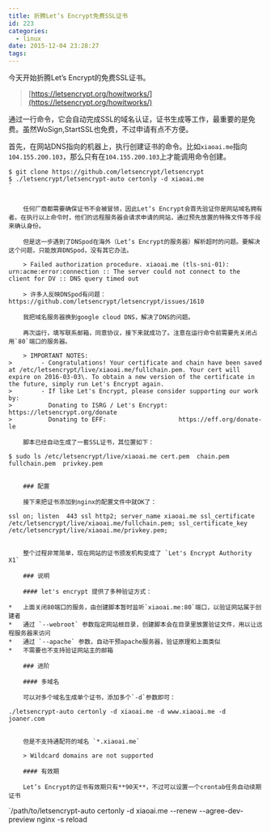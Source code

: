 ```yaml
---
title: 折腾Let‘s Encrypt免费SSL证书
id: 223
categories:
  - linux
date: 2015-12-04 23:28:27
tags:
---
```


今天开始折腾Let’s Encrypt的免费SSL证书。

> [https://letsencrypt.org/howitworks/](https://letsencrypt.org/howitworks/)

通过一行命令，它会自动完成SSL的域名认证，证书生成等工作，最重要的是免费。虽然WoSign,StartSSL也免费，不过申请有点不方便。

首先，在网站DNS指向的机器上，执行创建证书的命令。比如`xiaoai.me`指向`104.155.200.103`，那么只有在`104.155.200.103`上才能调用命令创建。

    $ git clone https://github.com/letsencrypt/letsencrypt
    $ ./letsencrypt/letsencrypt-auto certonly -d xiaoai.me
    `
```

    任何厂商都需要确保证书不会被冒领，因此Let‘s Encrypt会首先验证你是网站域名拥有者。在执行以上命令时，他们的远程服务器会请求申请的网站，通过预先放置的特殊文件等手段来确认身份。

    但是这一步遇到了DNSpod在海外（Let‘s Encrypt的服务器）解析超时的问题。要解决这个问题，只能放弃DNSpod，没有其它办法。

    > Failed authorization procedure. xiaoai.me (tls-sni-01): urn:acme:error:connection :: The server could not connect to the client for DV :: DNS query timed out

    > 许多人反映DNSpod有问题：https://github.com/letsencrypt/letsencrypt/issues/1610

    我把域名服务器换到google cloud DNS，解决了DNS的问题。

    再次运行，填写联系邮箱，同意协议，接下来就成功了。注意在运行命令前需要先关闭占用`80`端口的服务器。

    > IMPORTANT NOTES:
>        - Congratulations! Your certificate and chain have been saved at /etc/letsencrypt/live/xiaoai.me/fullchain.pem. Your cert will expire on 2016-03-03\. To obtain a new version of the certificate in the future, simply run Let's Encrypt again.
>        - If like Let's Encrypt, please consider supporting our work by:
>          Donating to ISRG / Let's Encrypt:   https://letsencrypt.org/donate
>          Donating to EFF:                    https://eff.org/donate-le

    脚本已经自动生成了一套SSL证书，其位置如下：

```
`$ sudo ls /etc/letsencrypt/live/xiaoai.me
    cert.pem  chain.pem  fullchain.pem  privkey.pem
    `
```

    ### 配置

    接下来把证书添加到nginx的配置文件中就OK了：

```
`ssl on;
    listen  443 ssl http2;
    server_name xiaoai.me
    ssl_certificate /etc/letsencrypt/live/xiaoai.me/fullchain.pem;
    ssl_certificate_key /etc/letsencrypt/live/xiaoai.me/privkey.pem;
    `
```

    整个过程非常简单，现在网站的证书颁发机构变成了 `Let's Encrypt Authority X1`

    ### 说明

    #### let's encrypt 提供了多种验证方式：

*   上面关闭80端口的服务，由创建脚本暂时监听`xiaoai.me:80`端口，以验证网站属于创建者
*   通过 `--webroot` 参数指定网站根目录，创建脚本会在目录里放置验证文件，用以让远程服务器来访问
*   通过 `--apache` 参数，自动干预apache服务器，验证原理和上面类似
*   不需要也不支持验证网站主的邮箱

    ### 进阶

    #### 多域名

    可以对多个域名生成单个证书，添加多个`-d`参数即可：

```
`./letsencrypt-auto certonly -d xiaoai.me -d www.xiaoai.me -d joaner.com
    `
```

    但是不支持通配符的域名 `*.xiaoai.me`

    > Wildcard domains are not supported

    #### 有效期

    Let’s Encrypt的证书有效期只有**90天**，不过可以设置一个crontab任务自动续期证书

```
`/path/to/letsencrypt-auto certonly -d xiaoai.me --renew --agree-dev-preview
    nginx -s reload
    